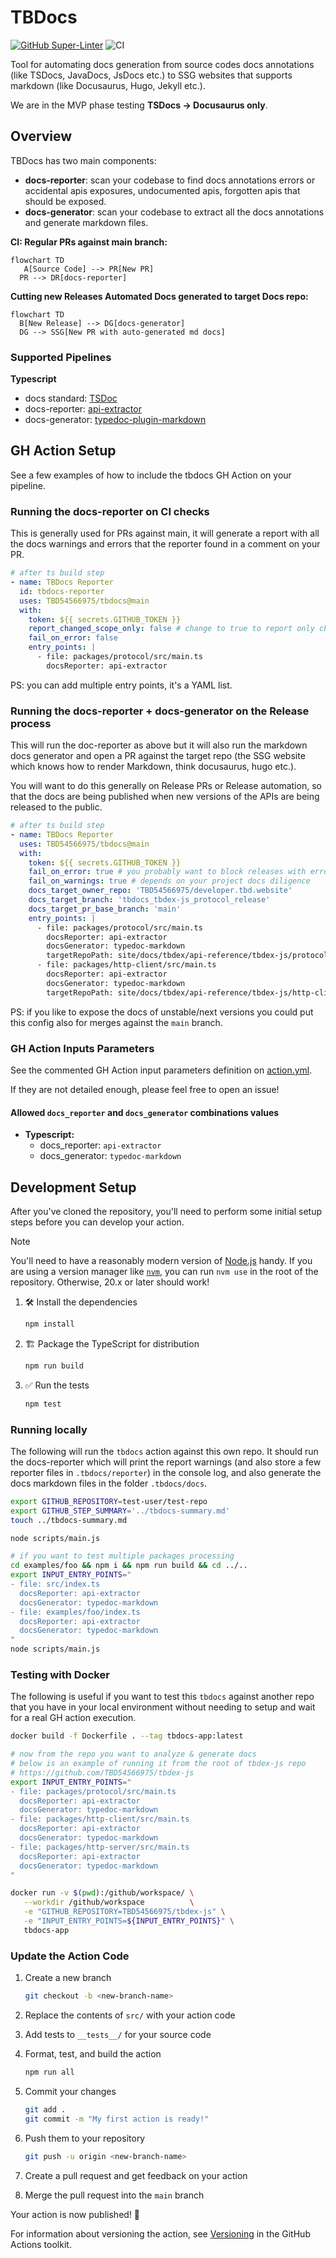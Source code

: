 # TBDocs

[![GitHub Super-Linter](https://github.com/actions/typescript-action/actions/workflows/linter.yml/badge.svg)](https://github.com/super-linter/super-linter)
![CI](https://github.com/actions/typescript-action/actions/workflows/ci.yml/badge.svg)

Tool for automating docs generation from source codes docs annotations (like
TSDocs, JavaDocs, JsDocs etc.) to SSG websites that supports markdown (like
Docusaurus, Hugo, Jekyll etc.).

We are in the MVP phase testing **TSDocs -> Docusaurus only**.

## Overview

TBDocs has two main components:

- **docs-reporter**: scan your codebase to find docs annotations errors or
  accidental apis exposures, undocumented apis, forgotten apis that should be
  exposed.
- **docs-generator**: scan your codebase to extract all the docs annotations and
  generate markdown files.

**CI: Regular PRs against main branch:**

```mermaid
flowchart TD
   A[Source Code] --> PR[New PR]
  PR --> DR[docs-reporter]
```

**Cutting new Releases Automated Docs generated to target Docs repo:**

```mermaid
flowchart TD
  B[New Release] --> DG[docs-generator]
  DG --> SSG[New PR with auto-generated md docs]
```

### Supported Pipelines

**Typescript**

- docs standard: [TSDoc](https://tsdoc.org/)
- docs-reporter:
  [api-extractor](https://api-extractor.com/pages/overview/intro/)
- docs-generator:
  [typedoc-plugin-markdown](https://github.com/tgreyuk/typedoc-plugin-markdown)

## GH Action Setup

See a few examples of how to include the tbdocs GH Action on your pipeline.

### Running the docs-reporter on CI checks

This is generally used for PRs against main, it will generate a report with all
the docs warnings and errors that the reporter found in a comment on your PR.

```yml
# after ts build step
- name: TBDocs Reporter
  id: tbdocs-reporter
  uses: TBD54566975/tbdocs@main
  with:
    token: ${{ secrets.GITHUB_TOKEN }}
    report_changed_scope_only: false # change to true to report only changed files
    fail_on_error: false
    entry_points: |
      - file: packages/protocol/src/main.ts
        docsReporter: api-extractor
```

PS: you can add multiple entry points, it's a YAML list.

### Running the docs-reporter + docs-generator on the Release process

This will run the doc-reporter as above but it will also run the markdown docs
generator and open a PR against the target repo (the SSG website which knows how
to render Markdown, think docusaurus, hugo etc.).

You will want to do this generally on Release PRs or Release automation, so that
the docs are being published when new versions of the APIs are being released to
the public.

```yml
# after ts build step
- name: TBDocs Reporter
  uses: TBD54566975/tbdocs@main
  with:
    token: ${{ secrets.GITHUB_TOKEN }}
    fail_on_error: true # you probably want to block releases with errors
    fail_on_warnings: true # depends on your project docs diligence
    docs_target_owner_repo: 'TBD54566975/developer.tbd.website'
    docs_target_branch: 'tbdocs_tbdex-js_protocol_release'
    docs_target_pr_base_branch: 'main'
    entry_points: |
      - file: packages/protocol/src/main.ts
        docsReporter: api-extractor
        docsGenerator: typedoc-markdown
        targetRepoPath: site/docs/tbdex/api-reference/tbdex-js/protocol
      - file: packages/http-client/src/main.ts
        docsReporter: api-extractor
        docsGenerator: typedoc-markdown
        targetRepoPath: site/docs/tbdex/api-reference/tbdex-js/http-client
```

PS: if you like to expose the docs of unstable/next versions you could put this
config also for merges against the `main` branch.

### GH Action Inputs Parameters

See the commented GH Action input parameters definition on
[action.yml](./action.yml).

If they are not detailed enough, please feel free to open an issue!

#### Allowed `docs_reporter` and `docs_generator` combinations values

- **Typescript:**
  - docs_reporter: `api-extractor`
  - docs_generator: `typedoc-markdown`

## Development Setup

After you've cloned the repository, you'll need to perform some initial setup
steps before you can develop your action.

> [!NOTE]
>
> You'll need to have a reasonably modern version of
> [Node.js](https://nodejs.org) handy. If you are using a version manager like
> [`nvm`](https://github.com/nvm-sh/nvm), you can run `nvm use` in the root of
> the repository. Otherwise, 20.x or later should work!

1. :hammer_and_wrench: Install the dependencies

   ```bash
   npm install
   ```

1. :building_construction: Package the TypeScript for distribution

   ```bash
   npm run build
   ```

1. :white_check_mark: Run the tests

   ```bash
   npm test
   ```

### Running locally

The following will run the `tbdocs` action against this own repo. It should run
the docs-reporter which will print the report warnings (and also store a few
reporter files in `.tbdocs/reporter`) in the console log, and also generate the
docs markdown files in the folder `.tbdocs/docs`.

```sh
export GITHUB_REPOSITORY=test-user/test-repo
export GITHUB_STEP_SUMMARY='../tbdocs-summary.md'
touch ../tbdocs-summary.md

node scripts/main.js

# if you want to test multiple packages processing
cd examples/foo && npm i && npm run build && cd ../..
export INPUT_ENTRY_POINTS="
- file: src/index.ts
  docsReporter: api-extractor
  docsGenerator: typedoc-markdown
- file: examples/foo/index.ts
  docsReporter: api-extractor
  docsGenerator: typedoc-markdown
"
node scripts/main.js
```

### Testing with Docker

The following is useful if you want to test this `tbdocs` against another repo
that you have in your local environment without needing to setup and wait for a
real GH action execution.

```sh
docker build -f Dockerfile . --tag tbdocs-app:latest

# now from the repo you want to analyze & generate docs
# below is an example of running it from the root of tbdex-js repo
# https://github.com/TBD54566975/tbdex-js
export INPUT_ENTRY_POINTS="
- file: packages/protocol/src/main.ts
  docsReporter: api-extractor
  docsGenerator: typedoc-markdown
- file: packages/http-client/src/main.ts
  docsReporter: api-extractor
  docsGenerator: typedoc-markdown
- file: packages/http-server/src/main.ts
  docsReporter: api-extractor
  docsGenerator: typedoc-markdown
"

docker run -v $(pwd):/github/workspace/ \
   --workdir /github/workspace          \
   -e "GITHUB_REPOSITORY=TBD54566975/tbdex-js" \
   -e "INPUT_ENTRY_POINTS=${INPUT_ENTRY_POINTS}" \
   tbdocs-app
```

### Update the Action Code

1. Create a new branch

   ```bash
   git checkout -b <new-branch-name>
   ```

1. Replace the contents of `src/` with your action code
1. Add tests to `__tests__/` for your source code
1. Format, test, and build the action

   ```bash
   npm run all
   ```

1. Commit your changes

   ```bash
   git add .
   git commit -m "My first action is ready!"
   ```

1. Push them to your repository

   ```bash
   git push -u origin <new-branch-name>
   ```

1. Create a pull request and get feedback on your action
1. Merge the pull request into the `main` branch

Your action is now published! :rocket:

For information about versioning the action, see
[Versioning](https://github.com/actions/toolkit/blob/master/docs/action-versioning.md)
in the GitHub Actions toolkit.
